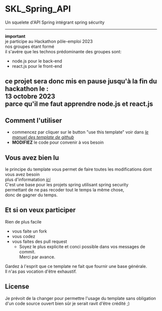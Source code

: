 # SKL_Spring_API

Un squelete d'API Spring intégrant spring sécurity

---
__important__ <br>
je participe au Hackathon pôle-emploi 2023<br>
nos groupes étant formé<br>
il s'avére que les technos prédominante des groupes sont:
- node.js pour le back-end
- react.js pour le front-end

ce projet sera donc mis en pause jusqu'à la  __fin__  du hackathon le :<br>
__13 octobre 2023__ <br>
parce qu'il me faut apprendre node.js et react.js
---

## Comment l'utiliser

- commencez par cliquer sur le button "use this template"
  voir dans *[le manuel des template de github](https://docs.github.com/fr/repositories/creating-and-managing-repositories/creating-a-repository-from-a-template)*
- __MODIFIEZ__  le code pour convenir à vos besoin


## Vous avez bien lu

le principe du template vous permet de faire toutes les modifications dont vous avez besoin  
plus d'informatation *[ici](https://docs.github.com/fr/repositories/creating-and-managing-repositories/creating-a-repository-from-a-template)*  
C'est une base pour les projets spring utilisant spring security  
permettant de ne pas recoder tout le temps la même chose,  
donc de gagner du temps.

## Et si on veux participer

Rien de plus facile
- vous faite un fork
- vous codez
- vous faites des pull request
  - Soyez le plus explicite et conci possible dans vos messages de commit.  
Merci par avance.
 
Gardez à l'esprit que ce template ne fait que fournir une base générale.  
Il n'as pas vocation d'être exhaustif.

## License

Je prévoit de la changer pour permettre l'usage du template sans obligation d'un code source ouvert
bien sûr je serait ravit d'être crédité ;)
